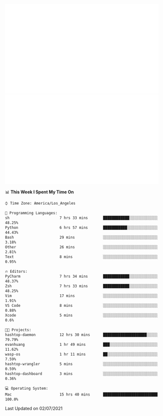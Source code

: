 <a href="https://github.com/jstrieb/github-stats">
 
![](https://github.com/evanhuang117/github-stats/blob/master/generated/overview.svg)
![](https://github.com/evanhuang117/github-stats/blob/master/generated/languages.svg)

</a>

<!--START_SECTION:waka-->
📊 **This Week I Spent My Time On** 

```text
⌚︎ Time Zone: America/Los_Angeles

💬 Programming Languages: 
sh                       7 hrs 33 mins       ████████████░░░░░░░░░░░░░   48.25% 
Python                   6 hrs 57 mins       ███████████░░░░░░░░░░░░░░   44.43% 
Bash                     29 mins             ░░░░░░░░░░░░░░░░░░░░░░░░░   3.18% 
Other                    26 mins             ░░░░░░░░░░░░░░░░░░░░░░░░░   2.81% 
Text                     8 mins              ░░░░░░░░░░░░░░░░░░░░░░░░░   0.95%

🔥 Editors: 
PyCharm                  7 hrs 34 mins       ████████████░░░░░░░░░░░░░   48.37% 
Zsh                      7 hrs 33 mins       ████████████░░░░░░░░░░░░░   48.25% 
Vim                      17 mins             ░░░░░░░░░░░░░░░░░░░░░░░░░   1.91% 
VS Code                  8 mins              ░░░░░░░░░░░░░░░░░░░░░░░░░   0.88% 
Xcode                    5 mins              ░░░░░░░░░░░░░░░░░░░░░░░░░   0.6%

🐱‍💻 Projects: 
hashtop-daemon           12 hrs 30 mins      ████████████████████░░░░░   79.79% 
evanhuang                1 hr 49 mins        ███░░░░░░░░░░░░░░░░░░░░░░   11.62% 
wasp-os                  1 hr 11 mins        ██░░░░░░░░░░░░░░░░░░░░░░░   7.59% 
hashtop-wrangler         5 mins              ░░░░░░░░░░░░░░░░░░░░░░░░░   0.59% 
hashtop-dashboard        3 mins              ░░░░░░░░░░░░░░░░░░░░░░░░░   0.36%

💻 Operating System: 
Mac                      15 hrs 40 mins      █████████████████████████   100.0%

```


 Last Updated on 02/07/2021
<!--END_SECTION:waka-->
